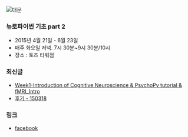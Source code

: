 ![대문](doc/img/d150303.jpg)

### 뉴로파이썬 기초 part 2
- 2015년 4월 21일 - 6월 23일
- 매주 화요일 저녁. 7시 30분~9시 30분/10시
- 장소 : 토즈 타워점

### 최신글
- [Week1-Introduction of Cognitive Neuroscience & PsychoPy tutorial & fMRI_Intro ](doc/part2/study01/d01.md)
- [후기 - 150318](doc/afterSchool.md)

### 링크
- [facebook ](https://www.facebook.com/notes/%EB%B0%94%EC%9D%B4%EC%98%A4%EC%8A%A4%ED%95%80/%ED%8C%8C%EC%9D%B4%EC%8D%AC%EC%9D%84-%EC%9D%B4%EC%9A%A9%ED%95%9C-bioinformatics-%EA%B8%B0%EC%B4%88/566279330148620)
